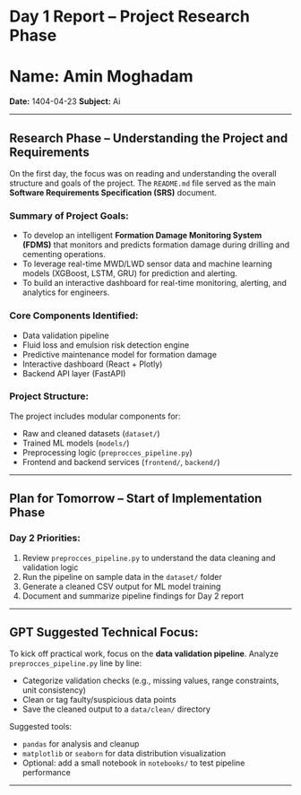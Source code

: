 #  Day 1 Report – Project Research Phase
# Name: Amin Moghadam
**Date:** 1404-04-23
**Subject:** Ai 

---

##  Research Phase – Understanding the Project and Requirements

On the first day, the focus was on reading and understanding the overall structure and goals of the project. The `README.md` file served as the main **Software Requirements Specification (SRS)** document.

###  Summary of Project Goals:
- To develop an intelligent **Formation Damage Monitoring System (FDMS)** that monitors and predicts formation damage during drilling and cementing operations.
- To leverage real-time MWD/LWD sensor data and machine learning models (XGBoost, LSTM, GRU) for prediction and alerting.
- To build an interactive dashboard for real-time monitoring, alerting, and analytics for engineers.

###  Core Components Identified:
-  Data validation pipeline
-  Fluid loss and emulsion risk detection engine
-  Predictive maintenance model for formation damage
-  Interactive dashboard (React + Plotly)
-  Backend API layer (FastAPI)

###  Project Structure:
The project includes modular components for:
- Raw and cleaned datasets (`dataset/`)
- Trained ML models (`models/`)
- Preprocessing logic (`preprocces_pipeline.py`)
- Frontend and backend services (`frontend/`, `backend/`)

---

##  Plan for Tomorrow – Start of Implementation Phase

###  Day 2 Priorities:
1. Review `preprocces_pipeline.py` to understand the data cleaning and validation logic
2. Run the pipeline on sample data in the `dataset/` folder
3. Generate a cleaned CSV output for ML model training
4. Document and summarize pipeline findings for Day 2 report

---

##  GPT Suggested Technical Focus:
To kick off practical work, focus on the **data validation pipeline**. Analyze `preprocces_pipeline.py` line by line:
- Categorize validation checks (e.g., missing values, range constraints, unit consistency)
- Clean or tag faulty/suspicious data points
- Save the cleaned output to a `data/clean/` directory

Suggested tools:
- `pandas` for analysis and cleanup
- `matplotlib` or `seaborn` for data distribution visualization
- Optional: add a small notebook in `notebooks/` to test pipeline performance

---
